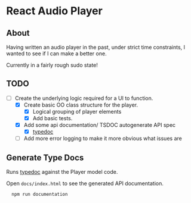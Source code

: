 # React Audio Player

## About

Having written an audio player in the past, under strict time constraints, I wanted to see if I can make a better one.

Currently in a fairly rough sudo state!

## TODO

- [ ] Create the underlying logic required for a UI to function.
  - [x] Create basic OO class structure for the player.
    - [x] Logical grouping of player elements
    - [x] Add basic tests.
  - [x] Add some api documentation/ TSDOC autogenerate API spec
    - [x] [typedoc](https://typedoc.org/)
  - [ ] Add more error logging to make it more obvious what issues are

## Generate Type Docs

Runs [typedoc](https://typedoc.org/) against the Player model code.

Open `docs/index.html` to see the generated API documentation.

```sh
  npm run documentation
```
